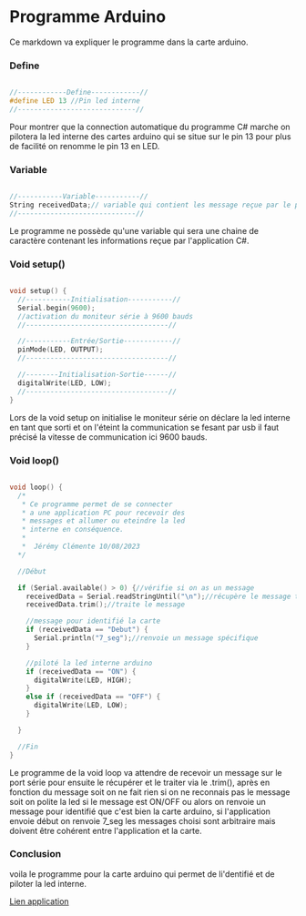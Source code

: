 # Programme Arduino

Ce markdown va expliquer le programme dans la carte arduino.

### Define

~~~C++

//------------Define------------//
#define LED 13 //Pin led interne
//-----------------------------//

~~~

Pour montrer que la connection automatique du programme C# marche on pilotera la led interne des cartes arduino qui se situe sur le pin 13
pour plus de facilité on renomme le pin 13 en LED.

### Variable

~~~C++

//-----------Variable-----------//
String receivedData;// variable qui contient les message reçue par le port série
//-----------------------------//

~~~

Le programme ne possède qu'une variable qui sera une chaine de caractère contenant les informations reçue par l'application C#.


### Void setup()

~~~C++

void setup() {
  //-----------Initialisation-----------//
  Serial.begin(9600);
  //activation du moniteur série à 9600 bauds
  //-----------------------------------//

  //-----------Entrée/Sortie------------//
  pinMode(LED, OUTPUT);
  //-----------------------------------//

  //--------Initialisation-Sortie------//
  digitalWrite(LED, LOW);
  //-----------------------------------//
}


~~~

Lors de la void setup on initialise le moniteur série on déclare la led interne en tant que sorti et on l'éteint 
la communication se fesant par usb il faut précisé la vitesse de communication ici 9600 bauds.

### Void loop()

~~~C++

void loop() {
  /*
   * Ce programme permet de se connecter
   * a une application PC pour recevoir des
   * messages et allumer ou eteindre la led 
   * interne en conséquence.
   *
   *  Jérémy Clémente 10/08/2023
  */

  //Début

  if (Serial.available() > 0) {//vérifie si on as un message
    receivedData = Serial.readStringUntil("\n");//récupère le message transmis 
    receivedData.trim();//traite le message

    //message pour identifié la carte 
    if (receivedData == "Debut") {
      Serial.println("7_seg");//renvoie un message spécifique
    }

    //piloté la led interne arduino
    if (receivedData == "ON") {
      digitalWrite(LED, HIGH);
    }
    else if (receivedData == "OFF") {
      digitalWrite(LED, LOW);
    }

  }

  //Fin
}

~~~

Le programme de la void loop va attendre de recevoir un message sur le port série pour ensuite le récupérer et le traiter via le .trim(), après en fonction du message soit on ne fait rien si on ne reconnais pas le message soit on polite la led si le message est ON/OFF ou alors on renvoie un message pour identifié que c'est bien la carte arduino, si l'application envoie début on renvoie 7_seg les messages choisi sont arbitraire mais doivent être cohérent entre l'application et la carte.


### Conclusion 

voila le programme pour la carte arduino qui permet de li'dentifié et de piloter la led interne.

[Lien application]()

